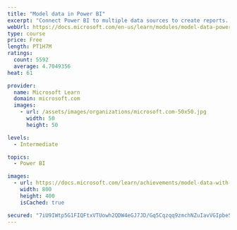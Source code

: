 ```yaml
---
title: "Model data in Power BI"
excerpt: "Connect Power BI to multiple data sources to create reports. Define the relationship between your data sources."
webUrl: https://docs.microsoft.com/en-us/learn/modules/model-data-power-bi/
type: course
price: Free
length: PT1H7M
ratings:
  count: 5592
  average: 4.7049356
heat: 61

provider:
  name: Microsoft Learn
  domain: microsoft.com
  images:
    - url: /assets/images/organizations/microsoft.com-50x50.jpg
      width: 50
      height: 50

levels:
  - Intermediate

topics:
  - Power BI

images:
  - url: https://docs.microsoft.com/learn/achievements/model-data-with-power-bi-desktop-social.png
    width: 800
    height: 400
    isCached: true

secured: "7iU9IWtp5G1FIQFtxVTUowh2QDW4eGJ7JD/Gq5Cqzqq9zmchNZuIavVGIpbe5VtYJpZYTmmCZnbtLyv82mIiL9ShcOLbrt+N7/oq3woM+pT3gOsFB0fUcqsziQFYBqTLs+PaBa+vnONuHJYjC/knO8X83pgFNUbaUAJjm/HWxIGiSrBaOMWCLDy0szyA1OLPrzLZ3BM+A9udetBQ9/Fz0p7qN49DfHjqBVhJhbad6aVd5E+Ui6V7TGjwyHttV86ECPkZ7iWhYm/S5WgOPB4Gk/ZvXaQIqhmNC6tlaWAGhH5XZtOT0NVbTCgvol4ZEb98p3T7B0bBWDBEWMjY7dlR08pBlLR98IV/FvGtYK49XVlsC6e+4YQz7sQ4A5z3PRTYXU/cIgwbCHlmAXtz36ECbvYRnMcedS7bpdyBv1yTCKg=;nLr5ITiD2juPKdUvmeRukA=="
---
```



